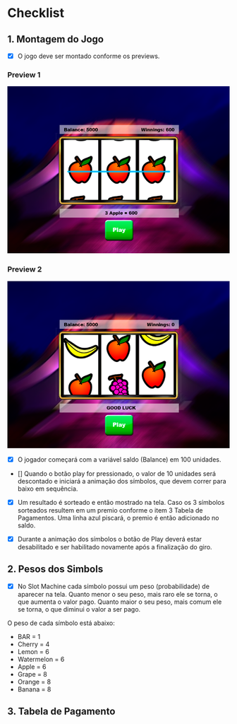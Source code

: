 # Checklist

## 1. Montagem do Jogo

- [x] O jogo deve ser montado conforme os previews.

### Preview 1
![Win Situation.](/previews/win-situation.png "Win Situation.")

### Preview 2
![Columns Rolling.](/previews/columns-rolling.png "Columns Rolling.")

- [x] O jogador começará com a variável saldo (Balance) em 100 unidades.

- [] Quando o botão play for pressionado, o valor de 10 unidades será descontado e iniciará a animação dos símbolos, que devem correr para baixo em sequência.

- [x] Um resultado é sorteado e então mostrado na tela. Caso os 3 símbolos sorteados resultem em um premio conforme o item 3 Tabela de Pagamentos. Uma linha azul piscará, o premio é então adicionado no saldo.

- [x] Durante a animação dos símbolos o botão de Play deverá estar desabilitado e ser habilitado novamente após a finalização do giro.

## 2. Pesos dos Simbols

- [x] No Slot Machine cada símbolo possui um peso (probabilidade) de aparecer na tela. Quanto menor o seu peso, mais raro ele se torna, o que aumenta o valor pago. Quanto maior o seu peso, mais comum ele se torna, o que diminui o valor a ser pago.

O peso de cada símbolo está abaixo:

* BAR = 1
* Cherry = 4
* Lemon = 6
* Watermelon = 6
* Apple = 6
* Grape = 8
* Orange = 8
* Banana = 8

## 3. Tabela de Pagamento